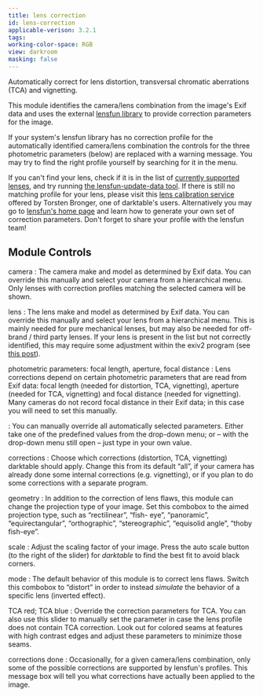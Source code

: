 ```yaml
---
title: lens correction
id: lens-correction
applicable-verison: 3.2.1
tags: 
working-color-space: RGB
view: darkroom
masking: false
---
```


Automatically correct for lens distortion, transversal chromatic aberrations (TCA) and vignetting.

This module identifies the camera/lens combination from the image's Exif data and uses the external [lensfun library](http://lensfun.sourceforge.net) to provide correction parameters for the image.

If your system's lensfun library has no correction profile for the automatically identified camera/lens combination the controls for the three photometric parameters (below) are replaced with a warning message. You may try to find the right profile yourself by searching for it in the menu. 

If you can't find your lens, check if it is in the list of [currently supported lenses](http://lensfun.sourceforge.net/lenslist/), and try running [the lensfun-update-data tool](http://lensfun.sourceforge.net/manual/lensfun-update-data.html). If there is still no matching profile for your lens, please visit this [lens calibration service](https://www.darktable.org/2013/07/have-your-lens-calibrated/) offered by Torsten Bronger, one of darktable's users. Alternatively you may go to [lensfun's home page](http://lensfun.sourceforge.net/) and learn how to generate your own set of correction parameters. Don't forget to share your profile with the lensfun team!

## Module Controls

camera
: The camera make and model as determined by Exif data. You can override this manually and select your camera from a hierarchical menu. Only lenses with correction profiles matching the selected camera will be shown.

lens
: The lens make and model as determined by Exif data. You can override this manually and select your lens from a hierarchical menu. This is mainly needed for pure mechanical lenses, but may also be needed for off-brand / third party lenses. If your lens is present in the list but not correctly identified, this may require some adjustment within the exiv2 program (see [this post](https://dev.exiv2.org/boards/3/topics/2854)).

photometric parameters: focal length, aperture, focal distance
: Lens corrections depend on certain photometric parameters that are read from Exif data: focal length (needed for distortion, TCA, vignetting), aperture (needed for TCA, vignetting) and focal distance (needed for vignetting). Many cameras do not record focal distance in their Exif data; in this case you will need to set this manually.

: You can manually override all automatically selected parameters. Either take one of the predefined values from the drop-down menu; or – with the drop-down menu still open – just type in your own value.

corrections
: Choose which corrections (distortion, TCA, vignetting) darktable should apply. Change this from its default “all”, if your camera has already done some internal corrections (e.g. vignetting), or if you plan to do some corrections with a separate program.

geometry
: In addition to the correction of lens flaws, this module can change the projection type of your image. Set this combobox to the aimed projection type, such as “rectilinear”, “fish- eye”, “panoramic”, “equirectangular”, “orthographic”, “stereographic”, “equisolid angle”, “thoby fish-eye”.

scale
: Adjust the scaling factor of your image. Press the auto scale button (to the right of the slider) for _darktable_ to find the best fit to avoid black corners.

mode
: The default behavior of this module is to correct lens flaws. Switch this combobox to “distort” in order to instead _simulate_ the behavior of a specific lens (inverted effect).

TCA red; TCA blue
: Override the correction parameters for TCA. You can also use this slider to manually set the parameter in case the lens profile does not contain TCA correction. Look out for colored seams at features with high contrast edges and adjust these parameters to minimize those seams.

corrections done
: Occasionally, for a given camera/lens combination, only some of the possible corrections are supported by lensfun's profiles. This message box will tell you what corrections have actually been applied to the image.
